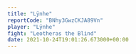 ```yaml
---
title: "Lÿnhe"
reportCode: "BNhy3GwzCKJA89Vn"
player: "Lÿnhe"
fight: "Leotheras the Blind"
date: 2021-10-24T19:01:26.673000+00:00
---
```

